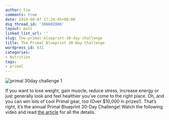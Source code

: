 ```yaml
---
author: tim
comments: true
date: 2010-09-07 17:24:45+00:00
dsq_thread_id: '386602880'
layout: post
linked_list_url: ''
slug: the-primal-blueprint-30-day-challenge
title: The Primal Blueprint 30-Day Challenge
wordpress_id: 631
categories:
- Nutrition
tags:
- primal
---
```


![primal 30day challenge 1](http://i247.photobucket.com/albums/gg158/MDA2008/MDA2009/primal_30day_challenge-1.gif)

If you want to lose weight, gain muscle, reduce stress, increase energy or
just generally look and feel healthier you’ve come to the right place. Oh, and
you can win lots of cool Primal gear, too (Over $10,000 in prizes!). That’s
right, it’s the annual Primal Blueprint 30-Day Challenge! Watch the following
video and read [the article](http://www.marksdailyapple.com/the-primal-blueprint-30-day-challenge/) for all the details.